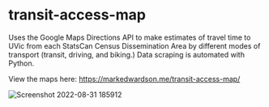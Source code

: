 # transit-access-map

Uses the Google Maps Directions API to make estimates of travel time to UVic from each StatsCan Census Dissemination Area by different modes of transport (transit, driving, and biking.) Data scraping is automated with Python.

View the maps here: https://markedwardson.me/transit-access-map/

![Screenshot 2022-08-31 185912](https://user-images.githubusercontent.com/36494032/187816679-8891b4ad-6fa9-4eed-a772-dfda2ac4215f.png)
